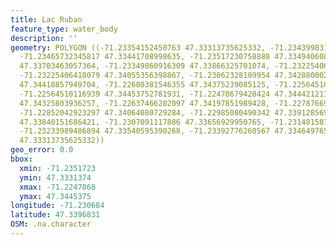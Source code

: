 ```yaml
---
title: Lac Ruban
feature_type: water_body
description: ''
geometry: POLYGON ((-71.23354152450763 47.33313735625332, -71.23439983139279 47.3331664414555,
  -71.23465732345817 47.33441708998635, -71.23517230758888 47.33494060848394, -71.23478606949082
  47.33703463057364, -71.23349860916309 47.33866325701074, -71.23225406418079 47.339157651525,
  -71.23225406418079 47.34055356398867, -71.23062328109954 47.34288000274729, -71.22903541336369
  47.34418857949704, -71.22680381546355 47.34375239085125, -71.22564510116939 47.34389778746738,
  -71.22564510116939 47.34453752781931, -71.22478679428424 47.34442121196818, -71.22495845566146
  47.34325803936257, -71.22637466202097 47.34197851989428, -71.22787669906955 47.34148415179452,
  -71.22852042923297 47.34064080729284, -71.22985080490342 47.33912856962328, -71.23088077316581
  47.33840151686421, -71.2307091117886 47.33656929950765, -71.23148158798469 47.33654021618029,
  -71.23233989486894 47.33540595390268, -71.23392776260567 47.3346497655147, -71.23354152450763
  47.33313735625332))
geo_error: 0.0
bbox:
  xmin: -71.2351723
  ymin: 47.3331374
  xmax: -71.2247868
  ymax: 47.3445375
longitude: -71.230684
latitude: 47.3396831
OSM: .na.character
---
```

